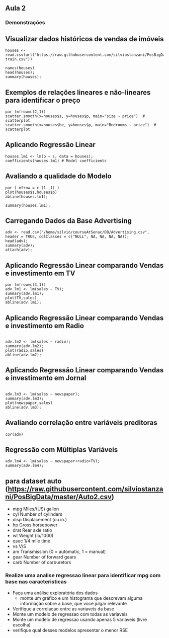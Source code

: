 ## Aula 2

### Demonstrações

## Visualizar dados históricos de vendas de imóveis
```
houses <- read.csv(url("https://raw.githubusercontent.com/silviostanzani/PosBigData/master/housing-train.csv"))

names(houses)
head(houses);
summary(houses);
```

## Exemplos de relações lineares e não-lineares para identificar o preço
```
par (mfrow=c(2,1))
scatter.smooth(x=houses$s, y=houses$p, main="size ~ price")  # scatterplot
scatter.smooth(x=houses$be, y=houses$p, main="Bedrooms ~ price")  # scatterplot
```

## Aplicando Regressão Linear

```
houses.lm1 <- lm(p ~ s, data = houses);
coefficients(houses.lm1) # Model coefficients
```

## Avaliando a qualidade do Modelo
```
par ( mfrow = c (1 ,1) )
plot(houses$s,houses$p)
abline(houses.lm1);

summary(houses.lm1);
```


## Carregando Dados da Base Advertising
```
adv <- read.csv("/home/silvio/courseAtSenac/DB/Advertising.csv", header = TRUE, colClasses = c("NULL", NA, NA, NA, NA)); 
head(adv);
summary(adv);
attach(adv);
```

## Aplicando Regressão Linear comparando Vendas e investimento em TV
```
par (mfrow=c(3,1))
adv.lm1 <- lm(sales ~ TV);
summary(adv.lm1);
plot(TV,sales)
abline(adv.lm1);

```

## Aplicando Regressão Linear comparando Vendas e investimento em Radio
```

adv.lm2 <- lm(sales ~ radio);
summary(adv.lm2);
plot(radio,sales)
abline(adv.lm2);

```

## Aplicando Regressão Linear comparando Vendas e investimento em Jornal
```

adv.lm3 <- lm(sales ~ newspaper);
summary(adv.lm3);
plot(newspaper,sales)
abline(adv.lm3);
```

## Avaliando correlação entre variáveis preditoras
```
cor(adv)
```

## Regressão com Mũltiplas Variáveis
```
adv.lm4 <- lm(sales ~ newspaper+radio+TV);
summary(adv.lm4);
```
## para dataset auto (https://raw.githubusercontent.com/silviostanzani/PosBigData/master/Auto2.csv)

* mpg	Miles/(US) gallon
* cyl	Number of cylinders
* disp	Displacement (cu.in.)
* hp	Gross horsepower
* drat	Rear axle ratio
* wt	Weight (lb/1000)
* qsec	1/4 mile time
* vs	V/S
* am	Transmission (0 = automatic, 1 = manual)
* gear	Number of forward gears
* carb	Number of carburetors

### Realize uma analise regressao linear para identificar mpg com base nas caracteristicas

* Faça uma análise exploratória dos dados
  * monte um gráfico e um histograma que descrevam alguma informação sobre a base, que voce julgar relevante
* Verifique a correlacao entre as variaveis da base
* Monte um modelo de regressao com todas as variaveis
* Monte um modelo de regressao usando apenas 5 variaveis (livre escolha)
* verifique qual desses modelos apresentar o menor RSE

